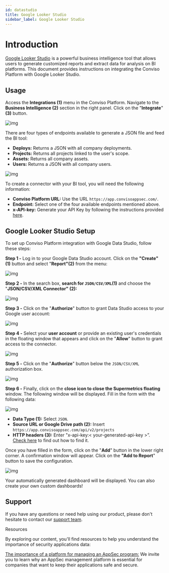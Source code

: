 ```yaml
---
id: datastudio
title: Google Looker Studio
sidebar_label: Google Looker Studio
---
```


# Introduction
[Google Looker Studio](https://datastudio.google.com/) is a powerful business intelligence tool that allows users to generate customized reports and extract data for analysis on BI platforms. This document provides instructions on integrating the Conviso Platform with Google Looker Studio.

## Usage

Access the **Integrations (1)** menu in the Conviso Platform. Navigate to the **Business Intelligence (2)** section in the right panel. Click on the "**Integrate**" **(3)** button.

<div style={{textAlign: 'center'}}>

![img](../../static/img/datastudio-img1.png)

</div>

There are four types of endpoints available to generate a JSON file and feed the BI tool:

* **Deploys:** Returns a JSON with all company deployments.
* **Projects:** Returns all projects linked to the user's scope.
* **Assets:**  Returns all company assets.
* **Users:** Returns a JSON with all company users.


<div style={{textAlign: 'center'}}>

![img](../../static/img/datastudio-img2.png)

</div>

To create a connector with your BI tool, you will need the following information:
* **Conviso Platform URL:** Use the URL ```https://app.convisoappsec.com/```.
* **Endpoint:** Select one of the four available endpoints mentioned above.
* **x-API-key:** Generate your API Key by following the instructions provided [here](../api/generate-apikey.md).

## Google Looker Studio Setup

To set up Conviso Platform integration with Google Data Studio, follow these steps:

**Step 1 -** Log in to your Google Data Studio account. Click on the **"Create" (1)** button and select "**Report"(2)** from the menu:

<div style={{textAlign: 'center'}}>

![img](../../static/img/datastudio-img3.png)

</div>


**Step 2 -** In the search box, **search for ```JSON/CSV/XML```(1)** and choose the "**JSON/CSV/XML Connector" (2):**

<div style={{textAlign: 'center'}}>

![img](../../static/img/datastudio-img4.png)

</div>


**Step 3 -** Click on the "**Authorize**" button to grant Data Studio access to your Google user account:

<div style={{textAlign: 'center'}}>

![img](../../static/img/datastudio-img5.png)

</div>


**Step 4 -** Select your **user account** or provide an existing user's credentials in the floating window that appears and click on the "**Allow**" button to grant access to the connector.

<div style={{textAlign: 'center'}}>

![img](../../static/img/datastudio-img6.png)

</div>


**Step 5 -** Click on the "**Authorize**" button below the ```JSON/CSV/XML``` authorization box.

<div style={{textAlign: 'center'}}>

![img](../../static/img/datastudio-img7.png)

</div>


**Step 6 -** Finally, click on the **close icon to close the Supermetrics floating** window. The following window will be displayed. Fill in the form with the following data:

<div style={{textAlign: 'center'}}>

![img](../../static/img/datastudio-img8.png)

</div>

* **Data Type (1):** Select ```JSON```.
* **Source URL or Google Drive path (2):** Insert ```https://app.convisoappsec.com/api/v2/projects```
* **HTTP headers (3):** Enter "x-api-key:< your-generated-api-key >”. [Check here](../api/generate-apikey.md) to find out how to find it.

Once you have filled in the form, click on the "**Add**" button in the lower right corner. A confirmation window will appear. Click on the **"Add to Report**" button to save the configuration.

<div style={{textAlign: 'center'}}>

![img](../../static/img/datastudio-img9.png)

</div>


Your automatically generated dashboard will be displayed. You can also create your own custom dashboards!

## Support

If you have any questions or need help using our product, please don't hesitate to contact our [support team](http://XX). 

Resources

By exploring our content, you'll find resources to help you understand the importance of security applications data:

[The importance of a platform for managing an AppSec program:](https://bit.ly/42JEfrq) We invite you to learn why an AppSec management platform is essential for companies that want to keep their applications safe and secure.